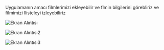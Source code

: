 Uygulamanın amacı filmlerimizi ekleyebilir ve flmin bilgilerini görebliriz ve filmimizi llisteleyi izleyebiliriz

![Ekran Alıntısı](https://github.com/YusufSural/FilmveDiziIzlemeServisi-16/assets/84929731/3f1cf896-3864-4142-8702-635a3d0e0575)

![Ekran Alıntısı2](https://github.com/YusufSural/FilmveDiziIzlemeServisi-16/assets/84929731/0f5c2aa5-d396-40ac-8436-efd0ef57a396)

![Ekran Alıntısı3](https://github.com/YusufSural/FilmveDiziIzlemeServisi-16/assets/84929731/5cdea7e9-06c1-4ee1-ad69-649e0c277d8d)
